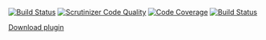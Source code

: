 [![Build Status](https://travis-ci.org/ControleOnline/doubleclick.svg)](https://travis-ci.org/ControleOnline/doubleclick)
[![Scrutinizer Code Quality](https://scrutinizer-ci.com/g/ControleOnline/doubleclick/badges/quality-score.png?b=master)](https://scrutinizer-ci.com/g/ControleOnline/doubleclick/)
[![Code Coverage](https://scrutinizer-ci.com/g/ControleOnline/doubleclick/badges/coverage.png?b=master)](https://scrutinizer-ci.com/g/ControleOnline/doubleclick/)
[![Build Status](https://scrutinizer-ci.com/g/ControleOnline/doubleclick/badges/build.png?b=master)](https://scrutinizer-ci.com/g/ControleOnline/doubleclick/)

[Download plugin](https://wordpress.org/plugins/double-click/)